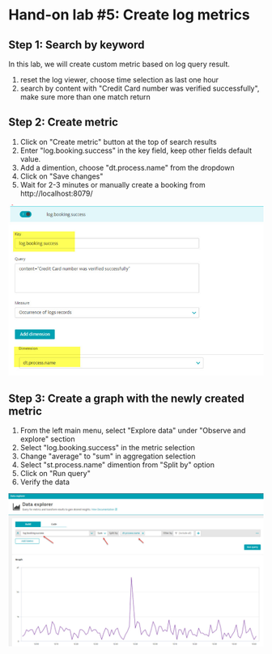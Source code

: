 # Hand-on lab #5: Create log metrics

## Step 1: Search by keyword

In this lab, we will create custom metric based on log query result. 

1. reset the log viewer, choose time selection as last one hour
2. search by content with "Credit Card number was verified successfully", make sure more than one match return


## Step 2: Create metric

1. Click on "Create metric" button at the top of search results
2. Enter "log.booking.success" in the key field, keep other fields default value. 
3. Add a dimention, choose "dt.process.name" from the dropdown
4. Click on "Save changes"
5. Wait for 2-3 minutes or manually create a booking from http://localhost:8079/

![RDP](../resources/lab05_01.jpg)



## Step 3: Create a graph with the newly created metric

1. From the left main menu, select "Explore data" under "Observe and explore" section
2. Select "log.booking.success" in the metric selection
3. Change "average" to "sum" in aggregation selection
4. Select "st.process.name" dimention from "Split by" option
5. Click on "Run query"
6. Verify the data


![RDP](../resources/lab05_02.jpg)

